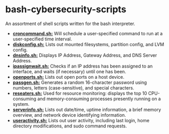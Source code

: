 # bash-cybersecurity-scripts
  
An assortment of shell scripts written for the bash interpreter.  
  
+ [**croncommand.sh:**](https://github.com/chaseofthejungle/shell-networking-scripts/blob/main/scripts/croncommand.sh) Will schedule a user-specified command to run at a user-specified time interval.  
+ [**diskconfig.sh:**](https://github.com/chaseofthejungle/shell-networking-scripts/blob/main/scripts/diskconfig.sh) Lists out mounted filesystems, partition config, and LVM config.  
+ [**dnsinfo.sh:**](https://github.com/chaseofthejungle/shell-networking-scripts/blob/main/scripts/dnsinfo.sh) Displays IP Address, Gateway Address, and DNS Server Address.  
+ [**ipassignwait.sh:**](https://github.com/chaseofthejungle/shell-networking-scripts/blob/main/scripts/ipassignwait.sh) Checks if an IP address has been assigned to an interface, and waits (if necessary) until one has been.  
+ [**openports.sh:**](https://github.com/chaseofthejungle/shell-networking-scripts/blob/main/scripts/openports.sh) Lists out open ports on a host device.  
+ [**passgen.sh:**](https://github.com/chaseofthejungle/shell-networking-scripts/blob/main/scripts/passgen.sh) Generates a random 16-character password using numbers, letters (case-sensitive), and special characters.  
+ [**reseaters.sh:**](https://github.com/chaseofthejungle/shell-networking-scripts/blob/main/scripts/reseaters.sh) Used for resource monitoring: displays the top 10 CPU-consuming and memory-consuming processes presently running on a system.  
+ [**serverinfo.sh:**](https://github.com/chaseofthejungle/shell-networking-scripts/blob/main/scripts/serverinfo.sh) Lists out date/time, uptime information, a brief memory overview, and network device identifying information.  
+ [**useractivity.sh:**](https://github.com/chaseofthejungle/shell-networking-scripts/blob/main/scripts/useractivity.sh) Lists out user activity, including last login, home directory modifications, and sudo command requests.

